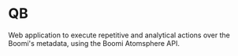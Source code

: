 # QB
Web application to execute repetitive and analytical actions over the Boomi's metadata, using the Boomi Atomsphere API.
